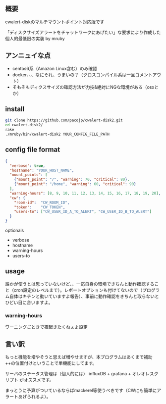 ## 概要

cwalert-diskのマルチマウントポイント対応版です

「ディスクサイズアラートをチャットワークにあげたい」な要求により作成した個人的最低限の実装 by mruby

## アンニュイな点

* centos6系（Amazon Linux含む）のみ確認
* docker、、、なにそれ、うまいの？（クロスコンパイル系は一旦コメントアウト）
* そもそもディクスサイズの確認方法が力技&絶対にNGな環境がある（osxとか）

## install

``` bash
git clone https://github.com/pacojp/cwalert-disk2.git
cd cwalert-disk2/
rake
./mruby/bin/cwalert-disk2 YOUR_CONFIG_FILE_PATH
```

## config file format

``` json
{
  "verbose": true,
  "hostname": "YOUR_HOST_NAME",
  "mount_points": [
    {"mount_point": "/", "warning": 70, "critical": 80},
    {"mount_point": "/home", "warning": 60, "critical": 90}
  ],
  "warning-hours": [8, 9, 10, 11, 12, 13, 14, 15, 16, 17, 18, 19, 20],
  "cw": {
    "room-id":  "CW_ROOM_ID",
    "token":    "CW_TOKEN",
    "users-to": ["CW_USER_ID_A_TO_ALERT", "CW_USER_ID_B_TO_ALERT"]
  }
}
```
optionals

* verbose
* hostname
* warning-hours
* users-to

## usage

誰かが使うとは思っていないけど、、一応自身の環境できちんと動作確認すること（cron設定のレベルまで）。レポートオプションも付けてないので（プログラム自体はキチンと動いていますよ報告）、事前に動作確認をきちんと取らないとひどい目に合いますよ。

### warning-hours

ワーニングごときで夜起きたくねぇよ設定

## 言い訳

もっと機能を増やそうと思えば増やせますが、本プログラムはあくまで補助++の位置付けということで単機能にしてます。

サーバのステータス管理は（個人的には） influxDB + grafana + オレオレスクリプト がオススメです。

まっとうに予算がついているならばmackerel等使うべきです（CWにも簡単にアラートあげられるよ）。
